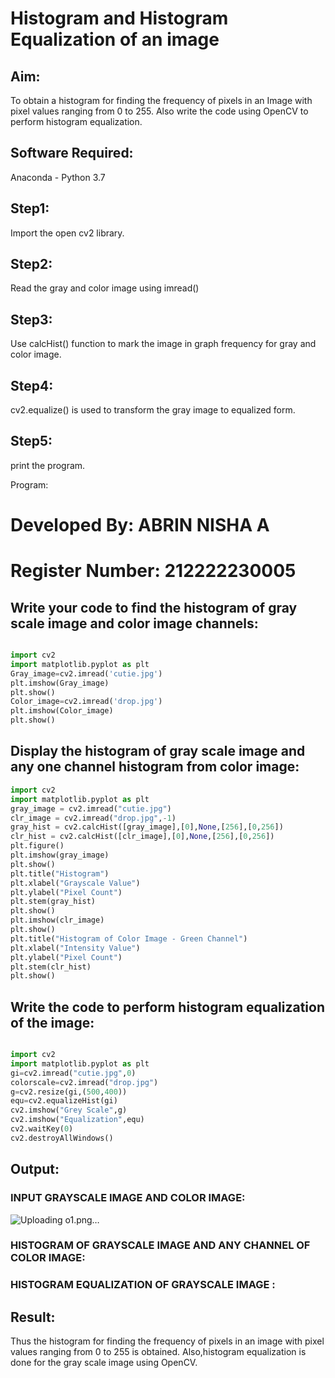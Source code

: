 # Histogram and Histogram Equalization of an image

## Aim:

To obtain a histogram for finding the frequency of pixels in an Image with pixel values ranging from 0 to 255. Also write the code using OpenCV to perform histogram equalization.

## Software Required:

Anaconda - Python 3.7

## Step1:

Import the open cv2 library.

## Step2:

Read the gray and color image using imread()

## Step3:

Use calcHist() function to mark the image in graph frequency for gray and color image.

## Step4:

cv2.equalize() is used to transform the gray image to equalized form.

## Step5:

print the program.

Program:

# Developed By: ABRIN NISHA A
# Register Number: 212222230005


## Write your code to find the histogram of gray scale image and color image channels:

```python

import cv2
import matplotlib.pyplot as plt
Gray_image=cv2.imread('cutie.jpg')
plt.imshow(Gray_image)
plt.show()
Color_image=cv2.imread('drop.jpg')
plt.imshow(Color_image)
plt.show()
```

## Display the histogram of gray scale image and any one channel histogram from color image:
```python
import cv2
import matplotlib.pyplot as plt
gray_image = cv2.imread("cutie.jpg")
clr_image = cv2.imread("drop.jpg",-1)
gray_hist = cv2.calcHist([gray_image],[0],None,[256],[0,256])
clr_hist = cv2.calcHist([clr_image],[0],None,[256],[0,256])
plt.figure()
plt.imshow(gray_image)
plt.show()
plt.title("Histogram")
plt.xlabel("Grayscale Value")
plt.ylabel("Pixel Count")
plt.stem(gray_hist)
plt.show()
plt.imshow(clr_image)
plt.show()
plt.title("Histogram of Color Image - Green Channel")
plt.xlabel("Intensity Value")
plt.ylabel("Pixel Count")
plt.stem(clr_hist)
plt.show()
```

## Write the code to perform histogram equalization of the image:
```python

import cv2
import matplotlib.pyplot as plt 
gi=cv2.imread("cutie.jpg",0)
colorscale=cv2.imread("drop.jpg")
g=cv2.resize(gi,(500,400))
equ=cv2.equalizeHist(gi)
cv2.imshow("Grey Scale",g)
cv2.imshow("Equalization",equ)
cv2.waitKey(0)
cv2.destroyAllWindows()
```

## Output:

### INPUT GRAYSCALE IMAGE AND COLOR IMAGE:

![Uploading o1.png…]()



### HISTOGRAM OF GRAYSCALE IMAGE AND ANY CHANNEL OF COLOR IMAGE:



### HISTOGRAM  EQUALIZATION OF GRAYSCALE IMAGE :





## Result: 
Thus the histogram for finding the frequency of pixels in an image with pixel values ranging from 0 to 255 is obtained. Also,histogram equalization is done for the gray scale image using OpenCV.
